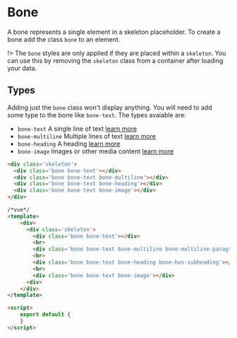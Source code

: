 # Bone

A bone represents a single element in a skeleton placeholder. To create a bone add the class `bone` to an element.


!> The `bone` styles are only applied if they are placed within a `skeleton`. You can use this by removing the `skeleton` class from a container after loading your data.

## Types

Adding just the `bone` class won't display anything. You will need to add some type to the bone like `bone-text`. The types avaiable are:

- `bone-text` A single line of text [learn more](/text.md)
- `bone-multiline` Multiple lines of text [learn more](/multiline.md)
- `bone-heading` A heading [learn more](/heading.md)
- `bone-image` Images or other media content [learn more](/image.md)

```html
<div class='skeleton'>
  <div class='bone bone-text'></div>
  <div class='bone bone-text bone-multiline'></div>
  <div class='bone bone-text bone-heading'></div>
  <div class='bone bone-text bone-image'></div>
</div>
```

```html
/*vue*/
<template>
    <div>
      <div class='skeleton'>
        <div class='bone bone-text'></div>
        <br>
        <div class='bone bone-text bone-multiline bone-multiline-paragraph'></div>
        <br>
        <div class='bone bone-text bone-heading bone-has-subheading'></div>
        <br>
        <div class='bone bone-text bone-image'></div>
      <div>
    </div>
</template>

<script>
    export default {
    }
</script>
```
